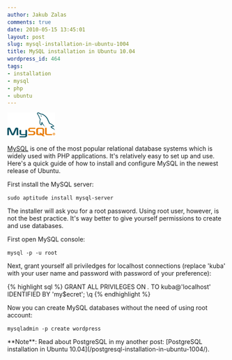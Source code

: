 ```yaml
---
author: Jakub Zalas
comments: true
date: 2010-05-15 13:45:01
layout: post
slug: mysql-installation-in-ubuntu-1004
title: MySQL installation in Ubuntu 10.04
wordpress_id: 464
tags:
- installation
- mysql
- php
- ubuntu
---
```


<div class="pull-right">
    <img src="/uploads/wp/2010/05/logo-mysql-110x57.png" title="MySQL" alt="MySQL" class="img-responsive" />
</div>

[MySQL](http://www.mysql.com/) is one of the most popular relational database systems which is widely used with PHP applications. It's relatively easy to set up and use. Here's a quick guide of how to install and configure MySQL in the newest release of Ubuntu.

First install the MySQL server:

    
    sudo aptitude install mysql-server


The installer will ask you for a root password. Using root user, however, is    not the best practice. It's way better to give yourself permissions to create   and use databases.

First open MySQL console:

    
    mysql -p -u root


Next, grant yourself all priviledges for localhost connections (replace 'kuba'  with your user name and password with password of your preference):

    
{% highlight sql %}
GRANT ALL PRIVILEGES ON *.* TO kuba@'localhost' IDENTIFIED BY 'my$ecret';
\q
{% endhighlight %}


Now you can create MySQL databases without the need of using root account:

    
    mysqladmin -p create wordpress


<div class="alert alert-warning" markdown="1">
**Note**: Read about PostgreSQL in my another post: [PostgreSQL installation in Ubuntu 10.04](/postgresql-installation-in-ubuntu-1004/).
</div>
